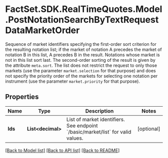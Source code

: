 # FactSet.SDK.RealTimeQuotes.Model.PostNotationSearchByTextRequestDataMarketOrder
Sequence of market identifiers specifying the first-order sort criterion for the resulting notation list; if the market of notation A precedes the market of notation B in this list, A precedes B in the result. Notations whose market is not in this list sort last. The second-order sorting of the result is given by the attribute `meta.sort`.       The list does not restrict the request to only those markets (use the parameter `market.selection` for that purpose) and does not specify the priority order of the markets for selecting one notation per instrument (use the parameter `market.priority` for that purpose).

## Properties

Name | Type | Description | Notes
------------ | ------------- | ------------- | -------------
**Ids** | **List&lt;decimal&gt;** | List of market identifiers. See endpoint &#x60;/basic/market/list&#x60; for valid values. | [optional] 

[[Back to Model list]](../README.md#documentation-for-models) [[Back to API list]](../README.md#documentation-for-api-endpoints) [[Back to README]](../README.md)


